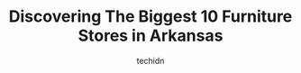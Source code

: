 ---
layout: ampstory
image: https://i0.wp.com/paketmu.com/wp-content/uploads/2023/06/warehouse-furniture-0-in-arkansas-1686370403.jpeg?resize=640,853
author: techidn
featured: false
description: Explore the diverse Furniture Store scene in Arkansas, home to an incredible selection of 10 establishments catering to every taste. Whether youre in search of iconic favorites or undiscove
title: Discovering The Biggest 10 Furniture Stores in Arkansas
cover:
   title: Discovering The Biggest 10 Furniture Stores in Arkansas
   subtitle: RICKPATE
   background: https://paketmu.com/wp-content/uploads/2023/06/warehouse-furniture-0-in-arkansas-1686370403.jpeg

pages: 
 - layout: thirds
   top: <h1>#1 Furniture Row</h1>
   bottom: "<p>The guy who originally greeted us walking in didnt want to help us very much at all and often I would have to go and search for Justin. We just think he thought we wou</p>"
   background: https://paketmu.com/wp-content/uploads/2023/06/warehouse-furniture-1-in-arkansas-1686370404.jpeg
   backgroundblur: true
 - layout: thirds
   top: <h1>#2 Furniture Row</h1>
   bottom: "<p>Half of my house is furnished by Furniture Row. They have nice quality furniture at very reasonable prices. The customer service is always great. Theyre friendly and h</p>"
   background: https://paketmu.com/wp-content/uploads/2023/06/warehouse-furniture-2-in-arkansas-1686370405.jpeg
   cta:
      link: https://paketmu.com/discovering-the-biggest-10-furniture-stores-in-arkansas/
      text: Discovering The Biggest 10 Furniture Stores in Arkansas
 - layout: thirds
   top: <h1>#3 Hanks & More Fine Furniture</h1>
   bottom: "<p>Just bought a gorgeous handcrafted king size bed there. Its so well made and substantial. We looked for a long time and had company coming. We were down to the wire an</p>"
   background: https://paketmu.com/wp-content/uploads/2023/06/warehouse-furniture-3-in-arkansas-1686370406.jpeg
   cta:
      link: https://paketmu.com/discovering-the-biggest-10-furniture-stores-in-arkansas/
      text: Discovering The Biggest 10 Furniture Stores in Arkansas
 - layout: thirds
   top: <h1>#4 James+James Furniture</h1>
   bottom: "<p>111 S Main St, Springdale, AR 72764, United States</p>"
   background: https://images.unsplash.com/photo-1632260260864-caf7fde5ec36?ixlib=rb-4.0.3&ixid=MnwxMjA3fDB8MHxwaG90by1wYWdlfHx8fGVufDB8fHx8&auto=format&fit=crop&w=640&h=853&q=80
   cta:
      link: https://paketmu.com/discovering-the-biggest-10-furniture-stores-in-arkansas/
      text: Discovering The Biggest 10 Furniture Stores in Arkansas
 - layout: thirds
   top: <h1>#5 Hanks & More Fine Furniture</h1>
   bottom: "<p>1000 S Bowman Rd, Little Rock, AR 72211, United States</p>"
   background: https://images.unsplash.com/photo-1489694553447-4c9339da310d?ixlib=rb-4.0.3&ixid=MnwxMjA3fDB8MHxwaG90by1wYWdlfHx8fGVufDB8fHx8&auto=format&fit=crop&w=640&h=853&q=80
   cta:
      link: https://paketmu.com/discovering-the-biggest-10-furniture-stores-in-arkansas/
      text: Discovering The Biggest 10 Furniture Stores in Arkansas
 - layout: thirds
   top: <h1>#6 Cost Plus Furniture Warehouse</h1>
   bottom: "<p>4400 S University Ave, Little Rock, AR 72204, United States</p>"
   background: https://images.unsplash.com/photo-1618556658017-fd9c732d1360?ixlib=rb-4.0.3&ixid=MnwxMjA3fDB8MHxwaG90by1wYWdlfHx8fGVufDB8fHx8&auto=format&fit=crop&w=640&h=853&q=80
   cta:
      link: https://paketmu.com/discovering-the-biggest-10-furniture-stores-in-arkansas/
      text: Discovering The Biggest 10 Furniture Stores in Arkansas
 - layout: thirds
   top: <h1>#7 Warehouse Furniture</h1>
   bottom: "<p>1700 W Dewitt Henry Dr, Beebe, AR 72012, United States</p>"
   background: https://images.unsplash.com/photo-1536745287225-21d689278fd1?ixlib=rb-4.0.3&ixid=MnwxMjA3fDB8MHxwaG90by1wYWdlfHx8fGVufDB8fHx8&auto=format&fit=crop&w=640&h=853&q=80
   cta:
      link: https://paketmu.com/discovering-the-biggest-10-furniture-stores-in-arkansas/
      text: Discovering The Biggest 10 Furniture Stores in Arkansas
 - layout: thirds
   middle: Continue reading...
   background: https://images.unsplash.com/photo-1541356665065-22676f35dd40?ixlib=rb-4.0.3&ixid=MnwxMjA3fDB8MHxwaG90by1wYWdlfHx8fGVufDB8fHx8&auto=format&fit=crop&w=640&h=853&q=80
   cta:
      link: https://paketmu.com/discovering-the-biggest-10-furniture-stores-in-arkansas/
      text: Discovering The Biggest 10 Furniture Stores in Arkansas
      
---